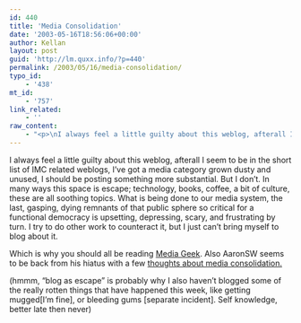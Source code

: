 ```yaml
---
id: 440
title: 'Media Consolidation'
date: '2003-05-16T18:56:06+00:00'
author: Kellan
layout: post
guid: 'http://lm.quxx.info/?p=440'
permalink: /2003/05/16/media-consolidation/
typo_id:
    - '438'
mt_id:
    - '757'
link_related:
    - ''
raw_content:
    - "<p>\nI always feel a little guilty about this weblog, afterall I seem to be in the short list of IMC related weblogs, I\\'ve got a media category grown dusty and unused, I should be posting something more substantial.  But I don\\'t.  In many ways this space is escape; technology, books, coffee, a bit of culture, these are all soothing topics.  What is being done to our media system, the last, gasping, dying remnants of that public sphere so critical for a functional democracy is upsetting, depressing, scary, and frustrating by turn.  I try to do other work to counteract it, but I just can\\'t bring myself to blog about it.\n</p>\n<p>\nWhich is why you should all be reading <a href=\\\"http://www.mediageek.org\\\">Media Geek</a>.  Also AaronSW seems to be back from his hiatus with a few \n<a href=\\\"http://www.aaronsw.com/weblog/cat_politics\\\">thoughts about media consolidation.</a>\n</p>\n<p>\n(hmmm, \\\"blog as escape\\\" is probably why I also haven\\'t blogged some of the really rotten things that have happened this week, like getting mugged[I\\'m fine], or bleeding gums [separate incident].  Self knowledge, better late then never)\n</p>"
---
```


I always feel a little guilty about this weblog, afterall I seem to be in the short list of IMC related weblogs, I’ve got a media category grown dusty and unused, I should be posting something more substantial. But I don’t. In many ways this space is escape; technology, books, coffee, a bit of culture, these are all soothing topics. What is being done to our media system, the last, gasping, dying remnants of that public sphere so critical for a functional democracy is upsetting, depressing, scary, and frustrating by turn. I try to do other work to counteract it, but I just can’t bring myself to blog about it.

Which is why you should all be reading [Media Geek](http://www.mediageek.org). Also AaronSW seems to be back from his hiatus with a few [thoughts about media consolidation.](http://www.aaronsw.com/weblog/cat_politics)

(hmmm, “blog as escape” is probably why I also haven’t blogged some of the really rotten things that have happened this week, like getting mugged\[I’m fine\], or bleeding gums \[separate incident\]. Self knowledge, better late then never)